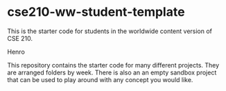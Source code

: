 # cse210-ww-student-template
This is the starter code for students in the worldwide content version of CSE 210.

Henro 

This repository contains the starter code for many different projects. They are arranged folders by week. There is also an an empty sandbox project that can be used to play around with any concept you would like.
